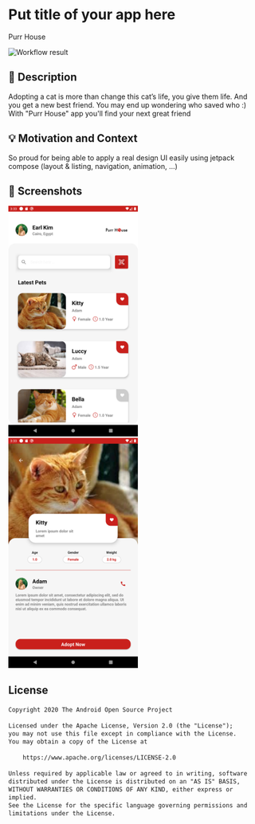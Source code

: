 # Put title of your app here
Purr House

<!--- Replace <OWNER> with your Github Username and <REPOSITORY> with the name of your repository. -->
<!--- You can find both of these in the url bar when you open your repository in github. -->
![Workflow result](https://github.com/HebaMohamed/Purr-House/workflows/Check/badge.svg)


## :scroll: Description
<!--- Describe your app in one or two sentences -->
Adopting a cat is more than change this cat’s life, you give them life. And you get a new best friend. You may end up wondering who saved who :)
With "Purr House" app you'll find your next great friend


## :bulb: Motivation and Context
<!--- Optionally point readers to interesting parts of your submission. -->
<!--- What are you especially proud of? -->
So proud for being able to apply a real design UI easily using jetpack compose
(layout & listing, navigation, animation, ...)

## :camera_flash: Screenshots
<!-- You can add more screenshots here if you like -->
<img src="/results/screenshot_1.png" width="260">&emsp;<img src="/results/screenshot_2.png" width="260">

## License
```
Copyright 2020 The Android Open Source Project

Licensed under the Apache License, Version 2.0 (the "License");
you may not use this file except in compliance with the License.
You may obtain a copy of the License at

    https://www.apache.org/licenses/LICENSE-2.0

Unless required by applicable law or agreed to in writing, software
distributed under the License is distributed on an "AS IS" BASIS,
WITHOUT WARRANTIES OR CONDITIONS OF ANY KIND, either express or implied.
See the License for the specific language governing permissions and
limitations under the License.
```